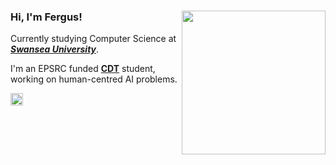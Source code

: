 ### Hi, I'm Fergus! <img align=right src="https://media1.tenor.com/images/cd37fa49c983ac905df0016fd5b6a2ee/tenor.gif?itemid=13165216" width="230">

Currently studying Computer Science at <em><b><a href="https://www.swansea.ac.uk/">Swansea University</a></em></b>.</br>

I'm an EPSRC funded <b><a href="people-first.best">CDT</a></b> student, working on human-centred AI problems.

<a href="https://www.linkedin.com/public-profile/in/fergus-pick/" target="blank"><img align="center" src="https://cdn.jsdelivr.net/npm/simple-icons@3.0.1/icons/linkedin.svg" alt="dadwada" height="20" width="20" /></a>
<!--
**fergus-pick/fergus-pick** is a ✨ _special_ ✨ repository because its `README.md` (this file) appears on your GitHub profile.

Here are some ideas to get you started:

- 🔭 I’m currently working on ...
- 🌱 I’m currently learning ...
- 👯 I’m looking to collaborate on ...
- 🤔 I’m looking for help with ...
- 💬 Ask me about ...
- 📫 How to reach me: ...
- 😄 Pronouns: ...
- ⚡ Fun fact: ...
-->
